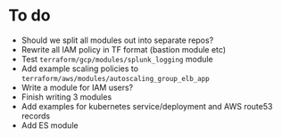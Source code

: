 # To do

- Should we split all modules out into separate repos?
- Rewrite all IAM policy in TF format (bastion module etc)
- Test `terraform/gcp/modules/splunk_logging` module
- Add example scaling policies to `terraform/aws/modules/autoscaling_group_elb_app`
- Write a module for IAM users?
- Finish writing 3 modules
- Add examples for kubernetes service/deployment and AWS route53 records
- Add ES module

